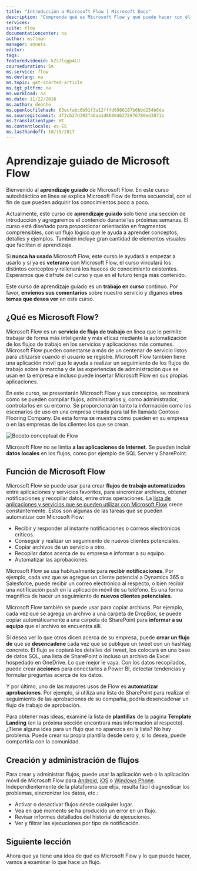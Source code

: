 ```yaml
---
title: "Introducción a Microsoft Flow | Microsoft Docs"
description: "Comprenda qué es Microsoft Flow y qué puede hacer con él."
services: 
suite: flow
documentationcenter: na
author: msftman
manager: anneta
editor: 
tags: 
featuredvideoid: kZs7lqgp4LU
courseduration: 5m
ms.service: flow
ms.devlang: na
ms.topic: get-started-article
ms.tgt_pltfrm: na
ms.workload: na
ms.date: 11/22/2016
ms.author: deonhe
ms.openlocfilehash: 63ecfabc6b91f3a12fffd6986187b6bbd254b6da
ms.sourcegitcommit: 4f2cb27d392f46aa1d8680d6278876780ed3871b
ms.translationtype: HT
ms.contentlocale: es-ES
ms.lasthandoff: 10/15/2017
---
```

# <a name="guided-learning-for-microsoft-flow"></a>Aprendizaje guiado de Microsoft Flow
Bienvenido al **aprendizaje guiado** de Microsoft Flow. En este curso autodidáctico en línea se explica Microsoft Flow de forma secuencial, con el fin de que pueden adquirir los conocimientos poco a poco.

Actualmente, este curso de **aprendizaje guiado** solo tiene una sección de introducción y agregaremos el contenido durante las próximas semanas. El curso está diseñado para proporcionar orientación en fragmentos comprensibles, con un flujo lógico que le ayuda a aprender conceptos, detalles y ejemplos. También incluye gran cantidad de elementos visuales que facilitan el aprendizaje.

Si **nunca ha usado** Microsoft Flow, este curso le ayudará a empezar a usarlo y si ya es **veterano** con Microsoft Flow, el curso vinculará los distintos conceptos y rellenará los huecos de conocimiento existentes. Esperamos que disfrute del curso y que en el futuro tenga más contenido.

Este curso de aprendizaje guiado es un **trabajo en curso** continuo.  Por favor, **envíenos sus comentarios** sobre nuestro servicio y díganos **otros temas que desea ver** en este curso.

## <a name="what-is-microsoft-flow"></a>¿Qué es Microsoft Flow?
Microsoft Flow es un **servicio de flujo de trabajo** en línea que le permite trabajar de forma más inteligente y más eficaz mediante la automatización de los flujos de trabajo en los servicios y aplicaciones más comunes.  Microsoft Flow pueden conectarse a más de un centenar de servicio listos para utilizarse cuando el usuario se registre. Microsoft Flow también tiene una aplicación móvil que le ayuda a realizar un seguimiento de los flujos de trabajo sobre la marcha y de las experiencias de administración que se usan en la empresa e incluso puede insertar Microsoft Flow en sus propias aplicaciones.

En este curso, se presentarán Microsoft Flow y sus conceptos, se mostrará cómo se pueden compilar flujos, administrarlos y, como administrador, controlarlos en su entorno. Se proporcionarán tanto la información como los escenarios de uso en una empresa creada para tal fin llamada Contoso Flooring Company.  De esta forma se muestra cómo pueden en su empresa o en las empresas de los clientes los que se crean.

![Boceto conceptual de Flow](./media/learning-introducing-flow/flow-conceptual.png)

Microsoft Flow no se limita **a las aplicaciones de Internet**.  Se pueden incluir **datos locales** en los flujos, como por ejemplo de SQL Server y SharePoint.

## <a name="what-you-can-do-with-microsoft-flow"></a>Función de Microsoft Flow
 Microsoft Flow se puede usar para crear **flujos de trabajo automatizados** entre aplicaciones y servicios favoritos, para sincronizar archivos, obtener notificaciones y recopilar datos, entre otras operaciones.  La [lista de aplicaciones y servicios que se pueden utilizar con Microsoft Flow](https://flow.microsoft.com/services/) crece constantemente.  Estos son algunas de las tareas que se pueden automatizar con Microsoft Flow:

* Recibir y responder al instante notificaciones o correos electrónicos críticos.
* Conseguir y realizar un seguimiento de nuevos clientes potenciales.
* Copiar archivos de un servicio a otro.
* Recopilar datos acerca de su empresa e informar a su equipo.
* Automatizar las aprobaciones.

Microsoft Flow se usa habitualmente para **recibir notificaciones**. Por ejemplo, cada vez que se agregue un cliente potencial a Dynamics 365 o Salesforce, puede recibir un correo electrónico al respecto, o bien recibir una notificación push en la aplicación móvil de su teléfono. Es una forma magnífica de hacer un seguimiento de **nuevos clientes potenciales**.

Microsoft Flow también se puede usar para copiar archivos. Por ejemplo, cada vez que se agrega un archivo a una carpeta de DropBox, se puede copiar automáticamente a una carpeta de SharePoint para **informar a su equipo** que el archivo se encuentra allí.

Si desea ver lo que otros dicen acerca de su empresa, puede **crear un flujo de** que se **desencadene** cada vez que se publique un tweet con un hashtag concreto. El flujo se copiará los detalles del tweet, los colocará en una base de datos SQL, una lista de SharePoint o incluso un archivo de Excel hospedado en OneDrive. Lo que mejor le vaya. Con los datos recopilados, puede crear **acciones** para conectarlos a Power BI, detectar tendencias y formular preguntas acerca de los datos.

Y por último, uno de las mayores usos de Flow es **automatizar aprobaciones**. Por ejemplo, si utiliza una lista de SharePoint para realizar el seguimiento de las aprobaciones de su compañía, podría desencadenar un flujo de trabajo de aprobación.

Para obtener más ideas, examine la lista de **plantillas** de la página **Template Landing** (en la próxima sección encontrará más información al respecto). ¿Tiene alguna idea para un flujo que no aparezca en la lista?  No hay problema.  Puede crear su propia plantilla desde cero y, si lo desea, puede compartirla con la comunidad.

## <a name="creating-and-administering-flows"></a>Creación y administración de flujos
Para crear y administrar flujos, puede usar la aplicación web o la aplicación móvil de Microsoft Flow para [Android](https://aka.ms/flowmobiledocsandroid), [iOS](https://aka.ms/flowmobiledocsios) o [Windows Phone](https://aka.ms/flowmobilewindows). Independientemente de la plataforma que elija, resulta fácil diagnosticar los problemas, sincronizar los datos, etc.:

* Activar o desactivar flujos desde cualquier lugar.
* Vea en qué momento se ha producido un error en un flujo.
* Revisar informes detallados del historial de ejecuciones.
* Ver y filtrar las ejecuciones por tipo de notificación.

## <a name="next-lesson"></a>Siguiente lección
Ahora que ya tiene una idea de qué es Microsoft Flow y lo que puede hacer, vamos a examinar lo que hace un flujo.

